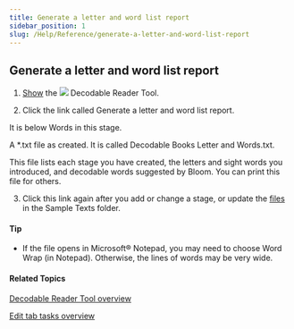 ```yaml
---
title: Generate a letter and word list report
sidebar_position: 1
slug: /Help/Reference/generate-a-letter-and-word-list-report
---
```


## Generate a letter and word list report

1.  [Show](Show_the_Decodable_Reader_Tool.md) the ![](/ref-docs-assets/images/Tasks/Edit_tasks/Decodable_Reader_Tool/Decodable_Reader_Tool_icon.png) Decodable Reader Tool.
    

2.  Click the link called Generate a letter and word list report.
    

It is below Words in this stage.

A \*.txt file as created. It is called Decodable Books Letter and Words.txt.

This file lists each stage you have created, the letters and sight words you introduced, and decodable words suggested by Bloom. You can print this file for others.

3.  Click this link again after you add or change a stage, or update the [files](../../../Concepts/About_word_lists_and_sample_texts.md) in the Sample Texts folder.
    

#### Tip

-   If the file opens in Microsoft® Notepad, you may need to choose Word Wrap (in Notepad). Otherwise, the lines of words may be very wide.
    

#### Related Topics

[Decodable Reader Tool overview](Decodable_Reader_Tool_overview.md)

[Edit tab tasks overview](../Edit_tasks_overview.md)